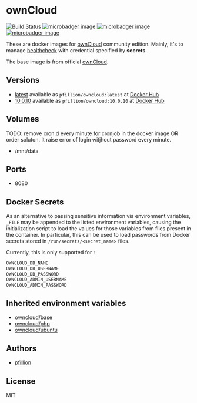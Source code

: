 # ownCloud

[![Build Status](https://drone.pfillion.com/api/badges/pfillion/owncloud/status.svg?branch=master)](https://drone.pfillion.com/pfillion/owncloud)
[![microbadger image](https://images.microbadger.com/badges/image/pfillion/owncloud.svg)](https://microbadger.com/images/pfillion/owncloud "Get your own image badge on microbadger.com")
[![microbadger image](https://images.microbadger.com/badges/version/pfillion/owncloud.svg)](https://microbadger.com/images/pfillion/owncloud "Get your own version badge on microbadger.com")
[![microbadger image](https://images.microbadger.com/badges/commit/pfillion/owncloud.svg)](https://microbadger.com/images/pfillion/owncloud "Get your own commit badge on microbadger.com")

These are docker images for [ownCloud](https://owncloud.org) community edition. Mainly, it's to manage [healthcheck](https://docs.docker.com/engine/reference/builder/#healthcheck) with credential specified by **secrets**.

The base image is from official [ownCloud](https://hub.docker.com/r/owncloud/server).

## Versions

* [latest](https://github.com/pfillion/owncloud/tree/master) available as ```pfillion/owncloud:latest``` at [Docker Hub](https://hub.docker.com/r/pfillion/owncloud/)
* [10.0.10](https://github.com/pfillion/owncloud/tree/master) available as ```pfillion/owncloud:10.0.10``` at [Docker Hub](https://hub.docker.com/r/pfillion/owncloud/)

## Volumes

TODO: remove cron.d every minute for cronjob in the docker image OR order soluton. It raise error of login witjhout password every minute.

* /mnt/data

## Ports

* 8080

## Docker Secrets

As an alternative to passing sensitive information via environment variables, `_FILE` may be appended to the listed environment variables, causing the initialization script to load the values for those variables from files present in the container. In particular, this can be used to load passwords from Docker secrets stored in `/run/secrets/<secret_name>` files.

Currently, this is only supported for :

```bash
OWNCLOUD_DB_NAME
OWNCLOUD_DB_USERNAME
OWNCLOUD_DB_PASSWORD
OWNCLOUD_ADMIN_USERNAME
OWNCLOUD_ADMIN_PASSWORD
```

## Inherited environment variables

* [owncloud/base](https://github.com/owncloud-docker/base#available-environment-variables)
* [owncloud/php](https://github.com/owncloud-docker/php#available-environment-variables)
* [owncloud/ubuntu](https://github.com/owncloud-docker/ubuntu#available-environment-variables)

## Authors

* [pfillion](https://github.com/pfillion)

## License

MIT